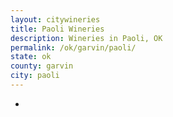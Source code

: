 ```yaml
---
layout: citywineries
title: Paoli Wineries
description: Wineries in Paoli, OK
permalink: /ok/garvin/paoli/
state: ok
county: garvin
city: paoli
---
```

-
